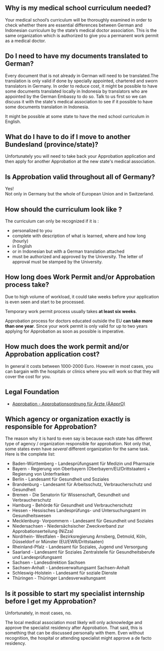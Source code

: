 

## Why is my medical school curriculum needed?

Your medical school’s curriculum will be thoroughly examined in order to check whether there are essential differences between German and Indonesian curriculum by the state’s medical doctor association. This is the same organization which is authorized to give you a permanent work permit as a medical doctor.

## Do I need to have my documents translated to German?

Every document that is not already in German will need to be translated.The translation is only valid if done by specially appointed, chartered and sworn translators in Germany. In order to reduce cost, it might be possible to have some documents translated locally in Indonesia by translators who are appointed by the German Embassy to do so. Talk to us first so we can discuss it with the state's medical association to see if it possible to have some documents translation in Indonesia.

It might be possible at some state to have the med school curriculum in English.

## What do I have to do if I move to another Bundesland (province/state)?

Unfortunately you will need to take back your Approbation application and then apply for another Approbation at the new state's medical association.

## Is Approbation valid throughout all of Germany?

Yes!  
Not only in Germany but the whole of European Union and in Switzerland.

## How should the curriculum look like ?

The curriculum can only be recognized if it is :

- personalized to you
- complete with description of what is learned, where and how long (hourly)
- in English
- or in Indonesian but with a German translation attached
- must be authorized and approved by the University. The letter of approval must be stamped by the University.

## How long does Work Permit and/or Approbation process take?

Due to high volume of workload, it could take weeks before your application is even seen and start to be processed.

Temporary work permit process usually takes **at least six weeks**.

Approbation process for doctors educated outside the EU **can take more than one year**. Since your work permit is only valid for up to two years applying for Approbation as soon as possible is imperative.

## How much does the work permit and/or Approbation application cost?

In general it costs between 1000-2000 Euro. However in most cases, you can bargain with the hospitals or clinics where you will work so that they will cover the cost for you.

## Legal Foundation

- [Approbation - Approbationsordnung für Ärzte (ÄApprO)](https://www.gesetze-im-internet.de/_appro_2002/BJNR240500002.html)

## Which agency or organization exactly is responsible for Approbation?

The reason why it is hard to even say is because each state has different type of agency / organization responsible for approbation. Not only that, some states even have *several* different organization for the same task. Here is the complete list:

- Baden-Württemberg - Landesprüfungsamt für Medizin und Pharmazie
- Bayern - Regierung von Oberbayern (Oberbayern/EU/Drittstaaten) + Regierung von Unterfranken
- Berlin - Landesamt für Gesundheit und Soziales
- Brandenburg - Landesamt für Arbeitsschutz, Verbraucherschutz und Gesundheit
- Bremen - Die Senatorin für Wissenschaft, Gesundheit und Verbraucherschutz
- Hamburg - Behörde für Gesundheit und Verbraucherschutz
- Hessen - Hessisches Landesprüfungs- und Untersuchungsamt im Gesundheitswesen
- Mecklenburg- Vorpommern - Landesamt für Gesundheit und Soziales
- Niedersachsen - Niedersächsischer Zweckverband zur Approbationserteilung (NiZza)
- Nordrhein- Westfalen - Bezirksregierung Arnsberg, Detmold, Köln, Düsseldorf or Münster (EU/EWR/Drittstaaten)
- Rheinland-Pfalz - Landesamt für Soziales, Jugend und Versorgung
- Saarland - Landesamt für Soziales Zentralstelle für Gesundheitsberufe und Landesprüfungsamt
- Sachsen - Landesdirektion Sachsen
- Sachsen-Anhalt - Landesverwaltungsamt Sachsen-Anhalt
- Schleswig-Holstein - Landesamt für soziale Dienste
- Thüringen - Thüringer Landesverwaltungsamt

## Is it possible to start my specialist internship before I get my Approbation?

Unfortunately, in most cases, no.

The local medical association most likely will only acknowledge and approve the specialist residency after Approbation. That said, this is something that can be discussed personally with them. Even without recognition, the hospital or attending specialist might approve a de facto residency.

